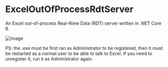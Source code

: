 # ExcelOutOfProcessRdtServer
An Excel out-of-process Real-Rime Data (RDT) server written in .NET Core 8.

![image](https://github.com/user-attachments/assets/ac979729-5562-4c71-b48b-e53b74c2a33a)

PS: the .exe must be first ran as Administrator to be registered, then it must be restarted as a normal user to be able to talk to Excel. If you need to unregister it, run it as Administrator again.
